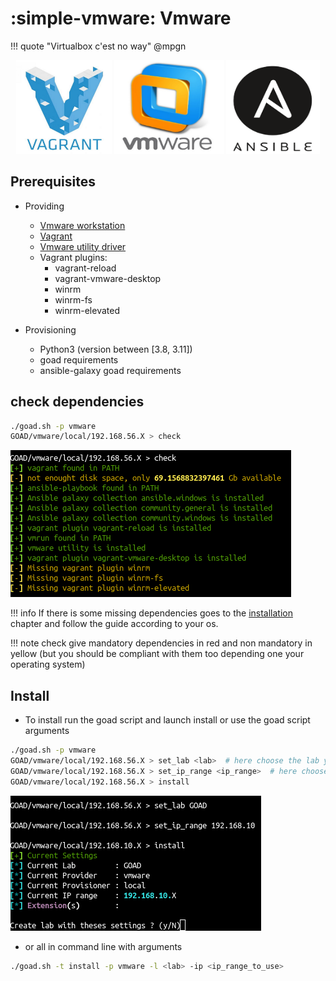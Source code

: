# :simple-vmware: Vmware

!!! quote
    "Virtualbox c'est no way" @mpgn

<div align="center">
  <img alt="vagrant" width="153" height="150" src="../img/icon_vagrant.png">
  <img alt="icon_vwmare" width="176"  height="150" src="../img/icon_vwmare.png">
  <img alt="icon_ansible" width="150"  height="150" src="../img/icon_ansible.png">
</div>

## Prerequisites

- Providing 
    - [Vmware workstation](https://support.broadcom.com/group/ecx/productdownloads?subfamily=VMware+Workstation+Pro)
    - [Vagrant](https://developer.hashicorp.com/vagrant/docs)
    - [Vmware utility driver](https://developer.hashicorp.com/vagrant/install/vmware)
    - Vagrant plugins:
        - vagrant-reload
        - vagrant-vmware-desktop
        - winrm
        - winrm-fs
        - winrm-elevated

- Provisioning
    - Python3 (version between [3.8, 3.11])
    - goad requirements
    - ansible-galaxy goad requirements


## check dependencies

```bash
./goad.sh -p vmware
GOAD/vmware/local/192.168.56.X > check
```

![vmware_check.png](./../img/vmware_check.png)

!!! info
    If there is some missing dependencies goes to the [installation](../installation/index.md) chapter and follow the guide according to your os.

!!! note
    check give mandatory dependencies in red and non mandatory in yellow (but you should be compliant with them too depending one your operating system)

## Install

- To install run the goad script and launch install or use the goad script arguments

```bash
./goad.sh -p vmware
GOAD/vmware/local/192.168.56.X > set_lab <lab>  # here choose the lab you want (GOAD/GOAD-Light/NHA/SCCM)
GOAD/vmware/local/192.168.56.X > set_ip_range <ip_range>  # here choose the  ip range you want to use ex: 192.168.56 (only the first three digits)
GOAD/vmware/local/192.168.56.X > install
```

![vmware_install](./../img/vmware_install.png)

- or all in command line with arguments

```bash
./goad.sh -t install -p vmware -l <lab> -ip <ip_range_to_use>
```

